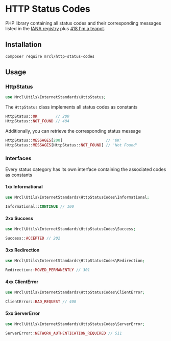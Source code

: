 # HTTP Status Codes

PHP library containing all status codes and their corresponding messages listed in
the [IANA registry](https://www.iana.org/assignments/http-status-codes/http-status-codes.xhtml)
plus [418 I'm a teapot](https://en.wikipedia.org/wiki/Hyper_Text_Coffee_Pot_Control_Protocol).

## Installation

```
composer require mrcl/http-status-codes
```

## Usage

### HttpStatus

```php
use Mrcl\Utils\InternetStandards\HttpStatus;
```

The `HttpStatus` class implements all status codes as constants

```php
HttpStatus::OK        // 200
HttpStatus::NOT_FOUND // 404
```

Additionally, you can retrieve the corresponding status message

```php
HttpStatus::MESSAGES[200]                   // 'OK'
HttpStatus::MESSAGES[HttpStatus::NOT_FOUND] // 'Not Found'
```

### Interfaces

Every status category has its own interface containing the associated codes as constants

#### 1xx Informational

```php
use Mrcl\Utils\InternetStandards\HttpStatusCodes\Informational;

Informational::CONTINUE // 100
```

#### 2xx Success

```php
use Mrcl\Utils\InternetStandards\HttpStatusCodes\Success;

Success::ACCEPTED // 202
```

#### 3xx Redirection

```php
use Mrcl\Utils\InternetStandards\HttpStatusCodes\Redirection;

Redirection::MOVED_PERMANENTLY // 301
```

#### 4xx ClientError

```php
use Mrcl\Utils\InternetStandards\HttpStatusCodes\ClientError;

ClientError::BAD_REQUEST // 400
```

#### 5xx ServerError

```php
use Mrcl\Utils\InternetStandards\HttpStatusCodes\ServerError;

ServerError::NETWORK_AUTHENTICATION_REQUIRED // 511
```
